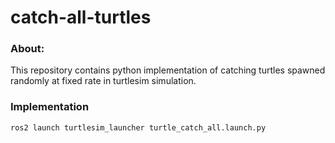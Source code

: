 # catch-all-turtles
### About:
This repository contains python implementation of catching turtles spawned randomly at fixed rate in turtlesim simulation.

### Implementation
`ros2 launch turtlesim_launcher turtle_catch_all.launch.py` 
